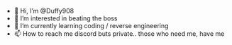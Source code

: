 - 👋 Hi, I’m @Duffy908
- 👀 I’m interested in beating the boss 
- 🌱 I’m currently learning coding / reverse engineering
- 📫 How to reach me discord buts private.. those who need me, have me

<!--
Duffy908/Duffy908 is a ✨ special ✨ repository because its `README.md` (this file) appears on your GitHub profile.
You can click the Preview link to take a look at your changes.
--->

